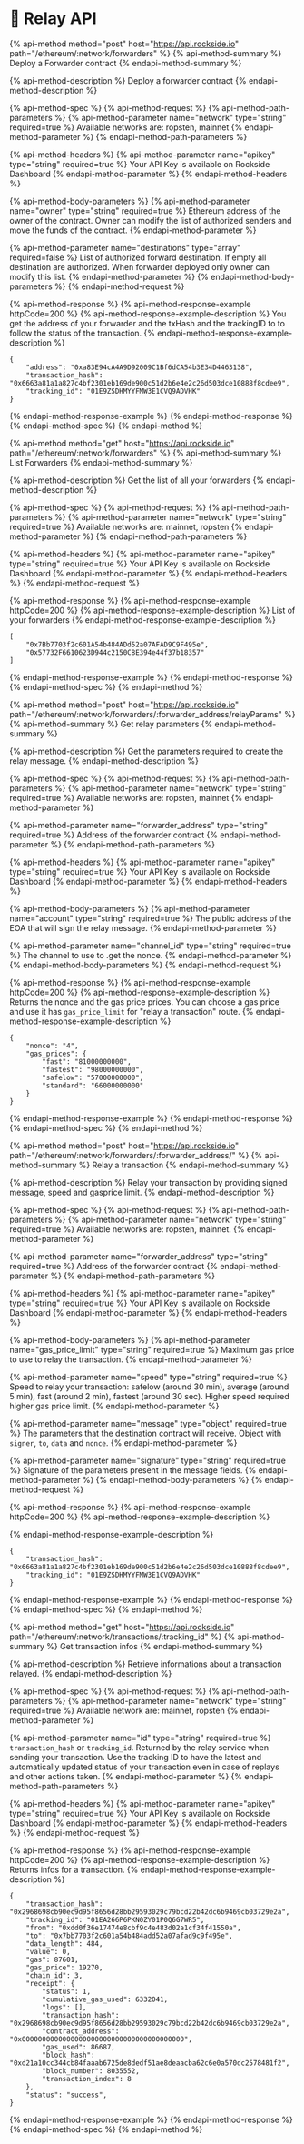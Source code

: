 # 📖 Relay API

{% api-method method="post" host="https://api.rockside.io" path="/ethereum/:network/forwarders" %}
{% api-method-summary %}
Deploy a Forwarder contract
{% endapi-method-summary %}

{% api-method-description %}
Deploy a forwarder contract
{% endapi-method-description %}

{% api-method-spec %}
{% api-method-request %}
{% api-method-path-parameters %}
{% api-method-parameter name="network" type="string" required=true %}
Available networks are: ropsten, mainnet
{% endapi-method-parameter %}
{% endapi-method-path-parameters %}

{% api-method-headers %}
{% api-method-parameter name="apikey" type="string" required=true %}
Your API Key is available on Rockside Dashboard
{% endapi-method-parameter %}
{% endapi-method-headers %}

{% api-method-body-parameters %}
{% api-method-parameter name="owner" type="string" required=true %}
Ethereum address of the owner of the contract. Owner can modify the list of authorized senders and move the funds of the contract.
{% endapi-method-parameter %}

{% api-method-parameter name="destinations" type="array" required=false %}
List of authorized forward destination. If empty all destination are authorized. When forwarder deployed only owner can modify this list.
{% endapi-method-parameter %}
{% endapi-method-body-parameters %}
{% endapi-method-request %}

{% api-method-response %}
{% api-method-response-example httpCode=200 %}
{% api-method-response-example-description %}
You get the address of your forwarder and the txHash and the trackingID to to follow the status of the transaction.
{% endapi-method-response-example-description %}

```text
{
    "address": "0xa83E94cA4A9D92009C1Bf6dCA54b3E34D4463138",
    "transaction_hash": "0x6663a81a1a827c4bf2301eb169de900c51d2b6e4e2c26d503dce10888f8cdee9",
    "tracking_id": "01E9ZSDHMYYFMW3E1CVQ9ADVHK"
}
```
{% endapi-method-response-example %}
{% endapi-method-response %}
{% endapi-method-spec %}
{% endapi-method %}

{% api-method method="get" host="https://api.rockside.io" path="/ethereum/:network/forwarders" %}
{% api-method-summary %}
List Forwarders
{% endapi-method-summary %}

{% api-method-description %}
Get the list of all your forwarders
{% endapi-method-description %}

{% api-method-spec %}
{% api-method-request %}
{% api-method-path-parameters %}
{% api-method-parameter name="network" type="string" required=true %}
Available networks are: mainnet, ropsten
{% endapi-method-parameter %}
{% endapi-method-path-parameters %}

{% api-method-headers %}
{% api-method-parameter name="apikey" type="string" required=true %}
Your API Key is available on Rockside Dashboard
{% endapi-method-parameter %}
{% endapi-method-headers %}
{% endapi-method-request %}

{% api-method-response %}
{% api-method-response-example httpCode=200 %}
{% api-method-response-example-description %}
List of your forwarders
{% endapi-method-response-example-description %}

```text
[
    "0x7Bb7703f2c601A54b484ADd52a07AFAD9C9F495e",
    "0x57732F6610623D944c2150C8E394e44f37b18357"
]
```
{% endapi-method-response-example %}
{% endapi-method-response %}
{% endapi-method-spec %}
{% endapi-method %}

{% api-method method="post" host="https://api.rockside.io" path="/ethereum/:network/forwarders/:forwarder\_address/relayParams" %}
{% api-method-summary %}
Get relay parameters
{% endapi-method-summary %}

{% api-method-description %}
Get the parameters required to create the relay message.
{% endapi-method-description %}

{% api-method-spec %}
{% api-method-request %}
{% api-method-path-parameters %}
{% api-method-parameter name="network" type="string" required=true %}
Available networks are: ropsten, mainnet
{% endapi-method-parameter %}

{% api-method-parameter name="forwarder\_address" type="string" required=true %}
Address of the forwarder contract
{% endapi-method-parameter %}
{% endapi-method-path-parameters %}

{% api-method-headers %}
{% api-method-parameter name="apikey" type="string" required=true %}
Your API Key is available on Rockside Dashboard
{% endapi-method-parameter %}
{% endapi-method-headers %}

{% api-method-body-parameters %}
{% api-method-parameter name="account" type="string" required=true %}
The public address of the EOA that will sign the relay message.
{% endapi-method-parameter %}

{% api-method-parameter name="channel\_id" type="string" required=true %}
The channel to use to .get the nonce.
{% endapi-method-parameter %}
{% endapi-method-body-parameters %}
{% endapi-method-request %}

{% api-method-response %}
{% api-method-response-example httpCode=200 %}
{% api-method-response-example-description %}
Returns the nonce and the gas price prices. You can choose a gas price and use it has `gas_price_limit` for "relay a transaction" route.
{% endapi-method-response-example-description %}

```text
{
    "nonce": "4",
    "gas_prices": {
        "fast": "81000000000",
        "fastest": "98000000000",
        "safelow": "57000000000",
        "standard": "66000000000"
    }
}
```
{% endapi-method-response-example %}
{% endapi-method-response %}
{% endapi-method-spec %}
{% endapi-method %}

{% api-method method="post" host="https://api.rockside.io" path="/ethereum/:network/forwarders/:forwarder\_address/" %}
{% api-method-summary %}
Relay a transaction
{% endapi-method-summary %}

{% api-method-description %}
Relay your transaction by providing signed message, speed and gasprice limit.
{% endapi-method-description %}

{% api-method-spec %}
{% api-method-request %}
{% api-method-path-parameters %}
{% api-method-parameter name="network" type="string" required=true %}
Available networks are: ropsten, mainnet.
{% endapi-method-parameter %}

{% api-method-parameter name="forwarder\_address" type="string" required=true %}
Address of the forwarder contract
{% endapi-method-parameter %}
{% endapi-method-path-parameters %}

{% api-method-headers %}
{% api-method-parameter name="apikey" type="string" required=true %}
Your API Key is available on Rockside Dashboard
{% endapi-method-parameter %}
{% endapi-method-headers %}

{% api-method-body-parameters %}
{% api-method-parameter name="gas\_price\_limit" type="string" required=true %}
Maximum gas price to use to relay the transaction.
{% endapi-method-parameter %}

{% api-method-parameter name="speed" type="string" required=true %}
Speed to relay your transaction: safelow \(around 30 min\), average \(around 5 min\), fast \(around 2 min\), fastest \(around 30 sec\). Higher speed required higher gas price limit.
{% endapi-method-parameter %}

{% api-method-parameter name="message" type="object" required=true %}
The parameters that the destination contract will receive. Object with `signer`, `to`, `data` and `nonce`.
{% endapi-method-parameter %}

{% api-method-parameter name="signature" type="string" required=true %}
Signature of the parameters present in the message fields.
{% endapi-method-parameter %}
{% endapi-method-body-parameters %}
{% endapi-method-request %}

{% api-method-response %}
{% api-method-response-example httpCode=200 %}
{% api-method-response-example-description %}

{% endapi-method-response-example-description %}

```text
{
    "transaction_hash": "0x6663a81a1a827c4bf2301eb169de900c51d2b6e4e2c26d503dce10888f8cdee9",
    "tracking_id": "01E9ZSDHMYYFMW3E1CVQ9ADVHK"
}
```
{% endapi-method-response-example %}
{% endapi-method-response %}
{% endapi-method-spec %}
{% endapi-method %}

{% api-method method="get" host="https://api.rockside.io" path="/ethereum/:network/transactions/:tracking\_id" %}
{% api-method-summary %}
Get transaction infos
{% endapi-method-summary %}

{% api-method-description %}
Retrieve informations about a transaction relayed.
{% endapi-method-description %}

{% api-method-spec %}
{% api-method-request %}
{% api-method-path-parameters %}
{% api-method-parameter name="network" type="string" required=true %}
Available network are: mainnet, ropsten
{% endapi-method-parameter %}

{% api-method-parameter name="id" type="string" required=true %}
`transaction_hash` or `tracking_id`. Returned by the relay service when sending your transaction. Use the tracking ID to have the latest and automatically updated status of your transaction even in case of replays and other actions taken.
{% endapi-method-parameter %}
{% endapi-method-path-parameters %}

{% api-method-headers %}
{% api-method-parameter name="apikey" type="string" required=true %}
Your API Key is available on Rockside Dashboard
{% endapi-method-parameter %}
{% endapi-method-headers %}
{% endapi-method-request %}

{% api-method-response %}
{% api-method-response-example httpCode=200 %}
{% api-method-response-example-description %}
Returns infos for a transaction.
{% endapi-method-response-example-description %}

```text
{
    "transaction_hash": "0x2968698cb90ec9d95f8656d28bb29593029c79bcd22b42dc6b9469cb03729e2a",
    "tracking_id": "01EA266P6PKN0ZY01P0Q6G7WR5",
    "from": "0xdd0f36e17474e8cbf9c4e483d02a1cf34f41550a",
    "to": "0x7bb7703f2c601a54b484add52a07afad9c9f495e",
    "data_length": 484,
    "value": 0,
    "gas": 87601,
    "gas_price": 19270,
    "chain_id": 3,
    "receipt": {
        "status": 1,
        "cumulative_gas_used": 6332041,
        "logs": [],
        "transaction_hash": "0x2968698cb90ec9d95f8656d28bb29593029c79bcd22b42dc6b9469cb03729e2a",
        "contract_address": "0x0000000000000000000000000000000000000000",
        "gas_used": 86687,
        "block_hash": "0xd21a10cc344cb84faaab6725de8dedf51ae8deaacba62c6e0a570dc2578481f2",
        "block_number": 8035552,
        "transaction_index": 8
    },
    "status": "success",
}
```
{% endapi-method-response-example %}
{% endapi-method-response %}
{% endapi-method-spec %}
{% endapi-method %}

